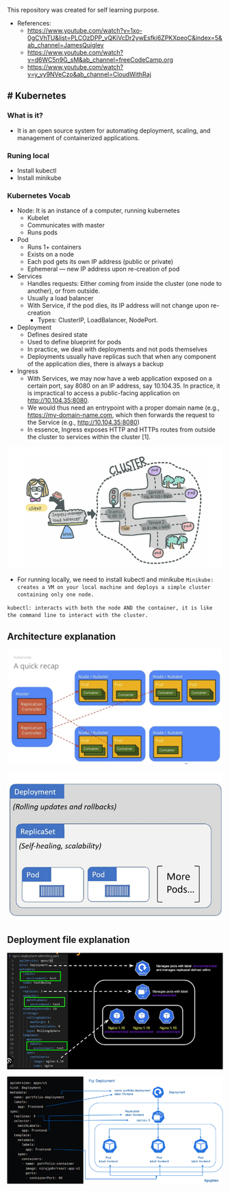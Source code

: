 This repository was created for self learning purpose.
- References:
   -  https://www.youtube.com/watch?v=1xo-0gCVhTU&list=PLCOzDPP_yQKiVcDr2ywEsfki6ZPKXpeoC&index=5&ab_channel=JamesQuigley
   - https://www.youtube.com/watch?v=d6WC5n9G_sM&ab_channel=freeCodeCamp.org
   - https://www.youtube.com/watch?v=y_vy9NVeCzo&ab_channel=CloudWithRaj

## #  Kubernetes

### What is it?
 - It is an open source system for automating deployment, scaling, and management of containerized applications.

### Runing local
 - Install kubectl
 - Install minikube

### Kubernetes Vocab
 - Node: It is an instance of a computer, running kubernetes
    - Kubelet
    - Communicates with master
    - Runs pods
 - Pod
    - Runs 1+ containers
    - Exists on a node
    - Each pod gets its own IP address (public or private)
    - Ephemeral — new IP address upon re-creation of pod
 - Services
    - Handles requests: Either coming from inside the cluster (one node to another), or from outside.
    - Usually a load balancer
    - With Service, if the pod dies, its IP address will not change upon re-creation
      - Types: ClusterIP, LoadBalancer, NodePort.
- Deployment
    - Defines desired state
    - Used to define blueprint for pods
    - In practice, we deal with deployments and not pods themselves
    - Deployments usually have replicas such that when any component of the application dies, there is always a backup
- Ingress
    - With Services, we may now have a web application exposed on a certain port, say 8080 on an IP address, say 10.104.35. In practice, it is impractical to access a public-facing application on http://10.104.35:8080.
    - We would thus need an entrypoint with a proper domain name (e.g., https://my-domain-name.com, which then forwards the request to the Service (e.g., http://10.104.35:8080)
    - In essence, Ingress exposes HTTP and HTTPs routes from outside the cluster to services within the cluster [1].


![ingress](../imgs/ingress.png)


- For running locally, we need to install kubectl and minikube
`Minikube:  creates a VM on your local machine and deploys a simple cluster containing only one node.`


`kubectl: interacts with both the node AND the container, it is like the command line to interact with the cluster.`


## Architecture explanation

![recap kubernetes](../imgs/k8s-recap.png)


![kubernetes-overview](../imgs/k8s-deployment.png)


## Deployment file explanation
![kubernetes-deployment](../imgs/k8s-code.png)

![kubernetes-deployment](../imgs/k8s-deployment-code.png)